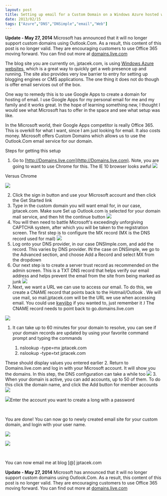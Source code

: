 ```yaml
---
layout: post
title: Setting up email for a Custom Domain on a Windows Azure hosted website
date: 2013/02/15
tags: ["Azure","DNS","DNSimple","email","Web"]
---
```

**Update - May 27, 2014** Microsoft has announced that it will no longer support custom domains using Outlook.Com. As a
 result, this content of this post is no longer valid. They
are encouraging customers to use Office 365 moving forward. You can find out more at [domains.live.com](http://domains.live.com/)

The blog site you are currently on, jptacek.com, is using [Windows Azure websites](http://www.windowsazure.com/en-us/home/scenarios/web-sites/), which is a great way to quickly get a web presence up and running. The site also provides very low barrier to entry for setting up blogging engines or CMS applications. The one thing it does not do though is offer email services out of the box.

One way to remedy this is to use Google Apps to create a domain for hosting of email. I use Google Apps for my personal email for me and my family and it works great. In the hope of learning something new, I thought I would see what Microsoft has to offer in the space and see what setup was like.

In the Microsoft world, their Google Apps competitor is really Office 365\. This is overkill for what I want, since I am just looking for email. It also costs money. Microsoft offers Custom Domains which allows us to use the Outlook.Com email service for our domain.

Steps for getting this setup

1.  Go to [http://Domains.live.com](http://Domains.live.com). Note, you are going to want to use Chrome for this. The IE 10 browser looks awful
![](021513_1309_Settingupem1.png)

Versus Chrome

![](021513_1309_Settingupem2.png)

2.  Click the sign in button and use your Microsoft account and then click the Get Started link
3.  Type in the custom domain you will want email for, in our case, jptacek.com. Make sure Set up Outlook.com is selected for your domain mail service, and then hit the continue button
![](021513_1309_Settingupem3.png)
4.  You will then need to battle Microsoft's exceedingly unforgiving CAPTCHA system, after which you will be taken to the registration screen. The first step is to configure the MX record (MX is the DNS record used for mail)
![](021513_1309_Settingupem4.png)
5.  Log onto your DNS provider, in our case DNSImple.com, and add the record. This varies by DNS provider. IN the case on DNSimple, we go to the Advanced section, and choose Add a Record and select MX from the dropdown
6.  Our next step is to create a server trust record as recommended on the admin screen. This is a TXT DNS record that helps verify our email address and helps prevent the email from the site from being marked as junk
![](021513_1309_Settingupem5.png)
7.  Next, we want a URL we can use to access our email. To do this, we create a CNAME record that points back to the Hotmail/Outlook . We will use mail, so mail.jptacek.com will be the URL we use when accessing email. You could use [kwyjibo](http://www.youtube.com/watch?v=-VILl6FOm6s) if you wanted to, just remember it <span style="font-family: Wingdings;">J</span> The CNAME record needs to point back to go.domains.live.com
&nbsp;

![](021513_1309_Settingupem6.png)

1.  It can take up to 60 minutes for your domain to resolve, you can see if your domain records are updated by using your favorite command prompt and typing the commands

    1.  nslookup -type=mx jptacek.com
    2.  nslookup -type=txt jptacek.com

These should display values you entered earlier
2.  Return to Domains.live.com and log in with your Microsoft account. It will show you the domains. In this step, the DNS configuration can take a while too
![](021513_1309_Settingupem7.png)
3.  When your domain is active, you can add accounts, up to 50 of them. To do this click the domain name, and click the Add button for member accounts
![](021513_1309_Settingupem8.png)

![](021513_1309_Settingupem9.png)Enter the account you want to create a long with a password

&nbsp;

You are done! You can now go to newly created email site for your custom domain, and login with your user name.

![](021513_1309_Settingupem10.png)

![](021513_1309_Settingupem11.png)

&nbsp;

You can now email me at blog [@] jptacek.com

**Update - May 27, 2014** Microsoft has announced that it will no longer support custom domains using Outlook.Com. As a
 result, this content of this post is no longer valid. They
are encouraging customers to use Office 365 moving forward. You can find out more at [domains.live.com](http://domains.live.com/)